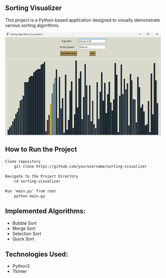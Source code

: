 ## Sorting Visualizer
This project is a Python-based application designed to visually demonstrate various sorting algorithms.

![alt text](image.png)

## How to Run the Project
```
Clone repository
    git clone https://github.com/yourusername/sorting-visualizer

Navigate to the Project Directory
    cd sorting-visualizer

Run 'main.py' from root
    python main.py
```

## Implemented Algorithms:
* Bubble Sort
* Merge Sort
* Selection Sort
* Quick Sort

## Technologies Used:
* Python3
* Tkinter

